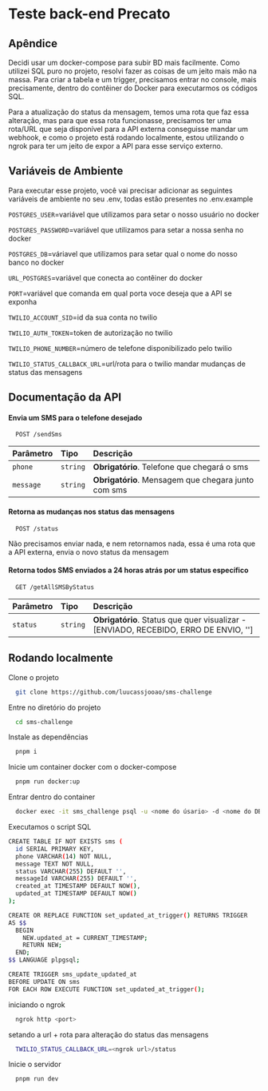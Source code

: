 
# Teste back-end Precato
## Apêndice

Decidi usar um docker-compose para subir BD mais facilmente. Como utilizei SQL puro no projeto, resolvi fazer as coisas de um jeito mais mão na massa. Para criar a tabela e um trigger, precisamos entrar no console, mais precisamente, dentro do contêiner do Docker para executarmos os códigos SQL.

Para a atualização do status da mensagem, temos uma rota que faz essa alteração, mas para que essa rota funcionasse, precisamos ter uma rota/URL que seja disponível para a API externa conseguisse mandar um webhook, e como o projeto está rodando localmente, estou utilizando o ngrok para ter um jeito de expor a API para esse serviço externo.


## Variáveis de Ambiente

Para executar esse projeto, você vai precisar adicionar as seguintes variáveis de ambiente no seu .env, todas estão presentes no .env.example

`POSTGRES_USER`=variável que utilizamos para setar o nosso usuário no docker

`POSTGRES_PASSWORD`=variável que utilizamos para setar a nossa senha no docker

`POSTGRES_DB`=váriavel que utilizamos para setar qual o nome do nosso banco no docker

`URL_POSTGRES`=variável que conecta ao contêiner do docker

`PORT`=variável que comanda em qual porta voce deseja que a API se exponha

`TWILIO_ACCOUNT_SID`=id da sua conta no twilio

`TWILIO_AUTH_TOKEN`=token de autorização no twilio

`TWILIO_PHONE_NUMBER`=número de telefone disponibilizado pelo twilio

`TWILIO_STATUS_CALLBACK_URL`=url/rota para o twilio mandar mudanças de status das mensagens


## Documentação da API

#### Envia um SMS para o telefone desejado

```http
  POST /sendSms
```

| Parâmetro   | Tipo       | Descrição                           |
| :---------- | :--------- | :---------------------------------- |
| `phone` | `string` | **Obrigatório**. Telefone que chegará o sms |
| `message` | `string` | **Obrigatório**. Mensagem que chegara junto com sms |

#### Retorna as mudanças nos status das mensagens

```http
  POST /status
```

Não precisamos enviar nada, e nem retornamos nada, essa é uma rota que a API externa, envia o novo status da mensagem

#### Retorna todos SMS enviados a 24 horas atrás por um status específico

```http
  GET /getAllSMSByStatus
```

| Parâmetro   | Tipo       | Descrição                           |
| :---------- | :--------- | :---------------------------------- |
| `status` | `string` | **Obrigatório**. Status que quer visualizar - [ENVIADO, RECEBIDO, ERRO DE ENVIO, ''] |



## Rodando localmente

Clone o projeto

```bash
  git clone https://github.com/luucassjooao/sms-challenge
```

Entre no diretório do projeto

```bash
  cd sms-challenge
```

Instale as dependências

```bash
  pnpm i
```

Inicie um container docker com o docker-compose

```bash
  pnpm run docker:up
```

Entrar dentro do container

```bash
  docker exec -it sms_challenge psql -u <nome do úsario> -d <nome do DB>
```

Executamos o script SQL

```bash
CREATE TABLE IF NOT EXISTS sms (
  id SERIAL PRIMARY KEY,
  phone VARCHAR(14) NOT NULL,
  message TEXT NOT NULL,
  status VARCHAR(255) DEFAULT '',
  messageId VARCHAR(255) DEFAULT '',
  created_at TIMESTAMP DEFAULT NOW(),
  updated_at TIMESTAMP DEFAULT NOW()
);

CREATE OR REPLACE FUNCTION set_updated_at_trigger() RETURNS TRIGGER
AS $$
  BEGIN
    NEW.updated_at = CURRENT_TIMESTAMP;
    RETURN NEW;
  END;
$$ LANGUAGE plpgsql;

CREATE TRIGGER sms_update_updated_at
BEFORE UPDATE ON sms
FOR EACH ROW EXECUTE FUNCTION set_updated_at_trigger();
```

iniciando o ngrok

```bash
  ngrok http <port>
```

setando a url + rota para alteração do status das mensagens

```bash
  TWILIO_STATUS_CALLBACK_URL=<ngrok url>/status
```


Inicie o servidor

```bash
  pnpm run dev
```

